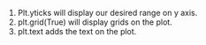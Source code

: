 1) Plt.yticks will display our desired range on y axis.
2) plt.grid(True) will display grids on the plot.
3) plt.text adds the text on the plot. 
